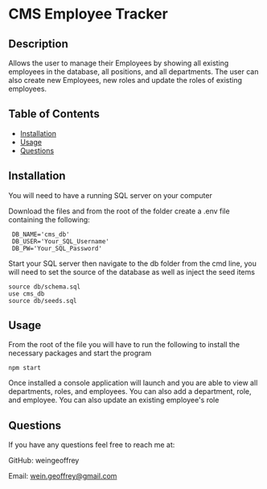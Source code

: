 # CMS Employee Tracker

## Description

Allows the user to manage their Employees by showing all existing employees in the database, all positions, and all departments. The user can also create new Employees, new roles and update the roles of existing employees.

## Table of Contents

* [Installation](#installation)
* [Usage](#usage)
* [Questions](#questions)

## Installation
You will need to have a running SQL server on your computer

Download the files and from the root of the folder create a .env file containing the following:

     DB_NAME='cms_db'
     DB_USER='Your_SQL_Username'
     DB_PW='Your_SQL_Password'

Start your SQL server then navigate to the db folder from the cmd line, you will need to set the source of the database as well as inject the seed items

    source db/schema.sql
    use cms_db
    source db/seeds.sql
    

## Usage
From the root of the file you will have to run the following to install the necessary packages and start the program

    npm start

Once installed a console application will launch and you are able to view all departments, roles, and employees. You can also add a department, role, and employee. You can also update an existing employee's role
## Questions

If you have any questions feel free to reach me at:

GitHub: weingeoffrey

Email: wein.geoffrey@gmail.com
